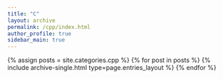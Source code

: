 ```yaml
---
title: "C"
layout: archive
permalink: /cpp/index.html
author_profile: true
sidebar_main: true
---
```


{% assign posts = site.categories.cpp %}
{% for post in posts %} {% include archive-single.html type=page.entries_layout %} {% endfor %}

